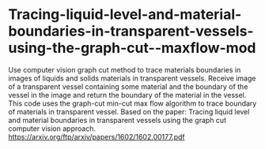 # Tracing-liquid-level-and-material-boundaries-in-transparent-vessels-using-the-graph-cut--maxflow-mod
Use computer vision graph cut method to trace materials boundaries in images of liquids and solids materials in transparent vessels.
Receive image of a transparent vessel containing some material and the boundary of the
vessel in the image and return the boundary of the material in the vessel.
This code uses the graph-cut min-cut max flow algorithm to trace boundary of materials in
transparent vessel. Based on the paper: Tracing liquid level and material boundaries in
transparent vessels using the graph cut computer vision approach.
https://arxiv.org/ftp/arxiv/papers/1602/1602.00177.pdf
